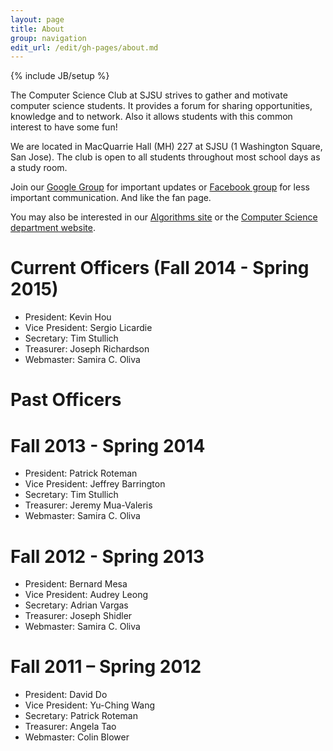 ```yaml
---
layout: page
title: About
group: navigation
edit_url: /edit/gh-pages/about.md
---
```

{% include JB/setup %}

The Computer Science Club at SJSU strives to gather and motivate computer
science students. It provides a forum for sharing opportunities, knowledge and
to network. Also it allows students with this common interest to have some fun!

We are located in MacQuarrie Hall (MH) 227 at SJSU (1 Washington Square,
San Jose). The club is open to all students throughout most school days as a
study room.

Join our [Google Group](http://groups.google.com/group/sjsucsclub) for
important updates or
[Facebook group](http://www.facebook.com/home.php?sk=group_153710221335288&ap=1)
for less important communication. And like the fan page.

You may also be interested in our
[Algorithms site](http://topcoder.csclubsjsu.com/) or the
[Computer Science department website](http://cs.sjsu.edu/).


# Current Officers (Fall 2014 - Spring 2015)

* President: Kevin Hou
* Vice President: Sergio Licardie
* Secretary: Tim Stullich
* Treasurer: Joseph Richardson
* Webmaster: Samira C. Oliva

# Past Officers

# Fall 2013 - Spring 2014

* President: Patrick Roteman
* Vice President: Jeffrey Barrington 
* Secretary: Tim Stullich
* Treasurer: Jeremy Mua-Valeris
* Webmaster: Samira C. Oliva


# Fall 2012 - Spring 2013

* President: Bernard Mesa
* Vice President: Audrey Leong
* Secretary: Adrian Vargas
* Treasurer: Joseph Shidler
* Webmaster: Samira C. Oliva

# Fall 2011 – Spring 2012

* President: David Do
* Vice President: Yu-Ching Wang
* Secretary: Patrick Roteman
* Treasurer: Angela Tao
* Webmaster: Colin Blower

